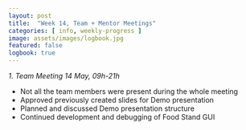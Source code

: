 ```yaml
---
layout: post
title:  "Week 14, Team + Mentor Meetings"
categories: [ info, weekly-progress ]
image: assets/images/logbook.jpg
featured: false
logbook: true
---
```


*1. Team Meeting 14 May, 09h-21h*
* Not all the team members were present during the whole meeting
* Approved previously created slides for Demo presentation
* Planned and discussed Demo presentation structure
* Continued development and debugging of Food Stand GUI
